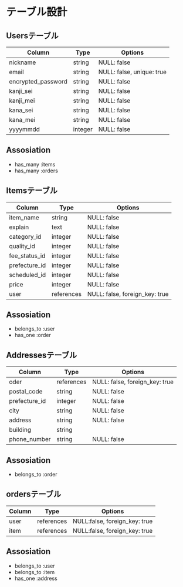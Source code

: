 # テーブル設計
## Usersテーブル
| Column              | Type   | Options                   |
| ------------------- | -------| ------------------------- |
| nickname            | string | NULL: false               |
| email               | string | NULL: false, unique: true |
| encrypted_password  | string | NULL: false               |
| kanji_sei           | string | NULL: false               |
| kanji_mei           | string | NULL: false               |
| kana_sei            | string | NULL: false               |
| kana_mei            | string | NULL: false               |
| yyyymmdd            | integer| NULL: false               |
## Assosiation
- has_many :items
- has_many :orders

## Itemsテーブル
| Column       | Type       | Options                        |
| ----------   | ---------- | ----------------------------   |
| item_name    | string     | NULL: false                    |
| explain      | text       | NULL: false                    |
| category_id  | integer    | NULL: false                    |
| quality_id   | integer    | NULL: false                    |
| fee_status_id| integer    | NULL: false                    |
| prefecture_id| integer    | NULL: false                    |
| scheduled_id | integer    | NULL: false                    |
| price        | integer    | NULL: false                    |
| user         | references | NULL: false, foreign_key: true |
## Assosiation
- belongs_to :user
- has_one :order

## Addressesテーブル
| Column         | Type       | Options                        |
| -------        | ---------- | -----------------------------  |
| oder           | references | NULL: false, foreign_key: true |
| postal_code    | string     | NULL: false                    |
| prefecture_id  | integer    | NULL: false                    |
| city           | string     | NULL: false                    |
| address        | string     | NULL: false                    |
| building       | string     |                                |
| phone_number   | string     | NULL: false                    |
## Assosiation
- belongs_to :order

## ordersテーブル
| Column  | Type       | Options                       |
| ------- | ---------- | ----------------------------- |
| user    | references | NULL:false, foreign_key: true |
| item    | references | NULL:false, foreign_key: true |
## Assosiation
- belongs_to :user
- belongs_to :item
- has_one :address